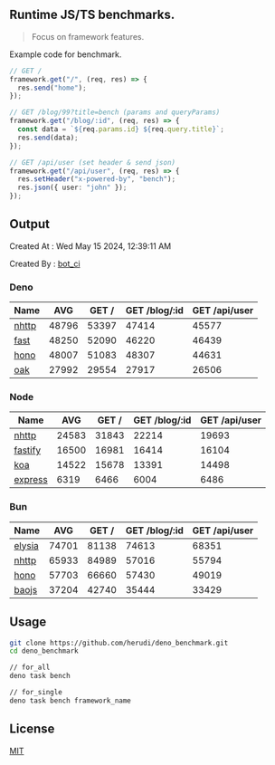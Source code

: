## Runtime JS/TS benchmarks.

> Focus on framework features.

Example code for benchmark.
```ts
// GET /
framework.get("/", (req, res) => {
  res.send("home");
});

// GET /blog/99?title=bench (params and queryParams)
framework.get("/blog/:id", (req, res) => {
  const data = `${req.params.id} ${req.query.title}`;
  res.send(data);
});

// GET /api/user (set header & send json)
framework.get("/api/user", (req, res) => {
  res.setHeader("x-powered-by", "bench");
  res.json({ user: "john" });
});
```

## Output
Created At : Wed May 15 2024, 12:39:11 AM

Created By : [bot_ci](https://github.com/herudi/deno_benchmarks/commits?author=github-actions%5Bbot%5D)


### Deno
|Name|AVG|GET /|GET /blog/:id|GET /api/user|
|----|----|----|----|----|
|[nhttp](https://github.com/nhttp/nhttp)|48796|53397|47414|45577|
|[fast](https://github.com/danteissaias/fast)|48250|52090|46220|46439|
|[hono](https://github.com/honojs/hono)|48007|51083|48307|44631|
|[oak](https://github.com/oakserver/oak)|27992|29554|27917|26506|
  


### Node
|Name|AVG|GET /|GET /blog/:id|GET /api/user|
|----|----|----|----|----|
|[nhttp](https://github.com/nhttp/nhttp)|24583|31843|22214|19693|
|[fastify](https://github.com/fastify/fastify)|16500|16981|16414|16104|
|[koa](https://github.com/koajs/koa)|14522|15678|13391|14498|
|[express](https://github.com/expressjs/express)|6319|6466|6004|6486|
  


### Bun
|Name|AVG|GET /|GET /blog/:id|GET /api/user|
|----|----|----|----|----|
|[elysia](https://github.com/elysiajs/elysia)|74701|81138|74613|68351|
|[nhttp](https://github.com/nhttp/nhttp)|65933|84989|57016|55794|
|[hono](https://github.com/honojs/hono)|57703|66660|57430|49019|
|[baojs](https://github.com/mattreid1/baojs)|37204|42740|35444|33429|
  



## Usage

```bash
git clone https://github.com/herudi/deno_benchmark.git
cd deno_benchmark

// for_all
deno task bench

// for_single
deno task bench framework_name
```

## License

[MIT](LICENSE)

